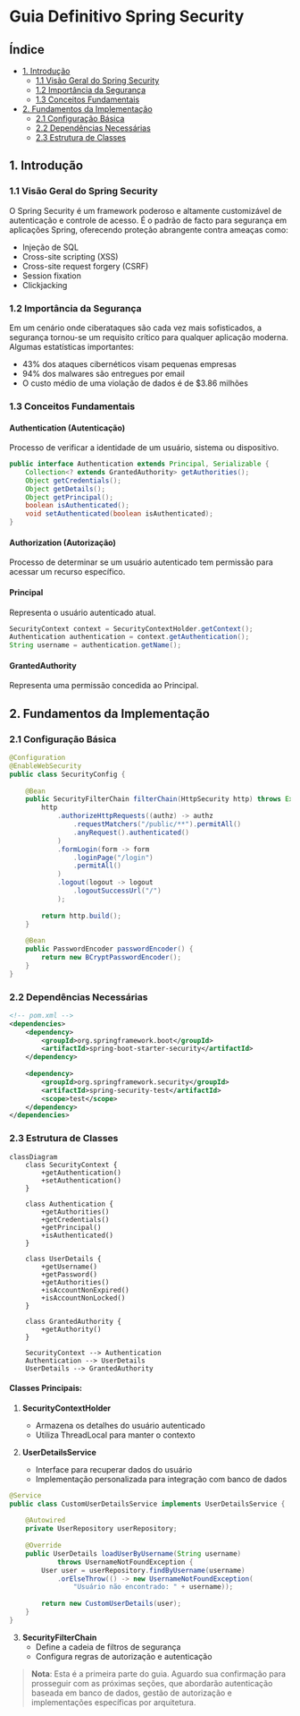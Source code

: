 # Guia Definitivo Spring Security

## Índice
- [1. Introdução](#1-introdução)
  - [1.1 Visão Geral do Spring Security](#11-visão-geral-do-spring-security)
  - [1.2 Importância da Segurança](#12-importância-da-segurança)
  - [1.3 Conceitos Fundamentais](#13-conceitos-fundamentais)
- [2. Fundamentos da Implementação](#2-fundamentos-da-implementação)
  - [2.1 Configuração Básica](#21-configuração-básica)
  - [2.2 Dependências Necessárias](#22-dependências-necessárias)
  - [2.3 Estrutura de Classes](#23-estrutura-de-classes)

## 1. Introdução

### 1.1 Visão Geral do Spring Security

O Spring Security é um framework poderoso e altamente customizável de autenticação e controle de acesso. É o padrão de facto para segurança em aplicações Spring, oferecendo proteção abrangente contra ameaças como:

- Injeção de SQL
- Cross-site scripting (XSS)
- Cross-site request forgery (CSRF)
- Session fixation
- Clickjacking

### 1.2 Importância da Segurança

Em um cenário onde ciberataques são cada vez mais sofisticados, a segurança tornou-se um requisito crítico para qualquer aplicação moderna. Algumas estatísticas importantes:

- 43% dos ataques cibernéticos visam pequenas empresas
- 94% dos malwares são entregues por email
- O custo médio de uma violação de dados é de $3.86 milhões

### 1.3 Conceitos Fundamentais

#### Authentication (Autenticação)
Processo de verificar a identidade de um usuário, sistema ou dispositivo.

```java
public interface Authentication extends Principal, Serializable {
    Collection<? extends GrantedAuthority> getAuthorities();
    Object getCredentials();
    Object getDetails();
    Object getPrincipal();
    boolean isAuthenticated();
    void setAuthenticated(boolean isAuthenticated);
}
```

#### Authorization (Autorização)
Processo de determinar se um usuário autenticado tem permissão para acessar um recurso específico.

#### Principal
Representa o usuário autenticado atual.

```java
SecurityContext context = SecurityContextHolder.getContext();
Authentication authentication = context.getAuthentication();
String username = authentication.getName();
```

#### GrantedAuthority
Representa uma permissão concedida ao Principal.

## 2. Fundamentos da Implementação

### 2.1 Configuração Básica

```java
@Configuration
@EnableWebSecurity
public class SecurityConfig {
    
    @Bean
    public SecurityFilterChain filterChain(HttpSecurity http) throws Exception {
        http
            .authorizeHttpRequests((authz) -> authz
                .requestMatchers("/public/**").permitAll()
                .anyRequest().authenticated()
            )
            .formLogin(form -> form
                .loginPage("/login")
                .permitAll()
            )
            .logout(logout -> logout
                .logoutSuccessUrl("/")
            );
        
        return http.build();
    }
    
    @Bean
    public PasswordEncoder passwordEncoder() {
        return new BCryptPasswordEncoder();
    }
}
```

### 2.2 Dependências Necessárias

```xml
<!-- pom.xml -->
<dependencies>
    <dependency>
        <groupId>org.springframework.boot</groupId>
        <artifactId>spring-boot-starter-security</artifactId>
    </dependency>
    
    <dependency>
        <groupId>org.springframework.security</groupId>
        <artifactId>spring-security-test</artifactId>
        <scope>test</scope>
    </dependency>
</dependencies>
```

### 2.3 Estrutura de Classes

```mermaid
classDiagram
    class SecurityContext {
        +getAuthentication()
        +setAuthentication()
    }
    
    class Authentication {
        +getAuthorities()
        +getCredentials()
        +getPrincipal()
        +isAuthenticated()
    }
    
    class UserDetails {
        +getUsername()
        +getPassword()
        +getAuthorities()
        +isAccountNonExpired()
        +isAccountNonLocked()
    }
    
    class GrantedAuthority {
        +getAuthority()
    }
    
    SecurityContext --> Authentication
    Authentication --> UserDetails
    UserDetails --> GrantedAuthority
```

#### Classes Principais:

1. **SecurityContextHolder**
   - Armazena os detalhes do usuário autenticado
   - Utiliza ThreadLocal para manter o contexto

2. **UserDetailsService**
   - Interface para recuperar dados do usuário
   - Implementação personalizada para integração com banco de dados

```java
@Service
public class CustomUserDetailsService implements UserDetailsService {
    
    @Autowired
    private UserRepository userRepository;
    
    @Override
    public UserDetails loadUserByUsername(String username) 
            throws UsernameNotFoundException {
        User user = userRepository.findByUsername(username)
            .orElseThrow(() -> new UsernameNotFoundException(
                "Usuário não encontrado: " + username));
        
        return new CustomUserDetails(user);
    }
}
```

3. **SecurityFilterChain**
   - Define a cadeia de filtros de segurança
   - Configura regras de autorização e autenticação

> **Nota**: Esta é a primeira parte do guia. Aguardo sua confirmação para prosseguir com as próximas seções, que abordarão autenticação baseada em banco de dados, gestão de autorização e implementações específicas por arquitetura.
